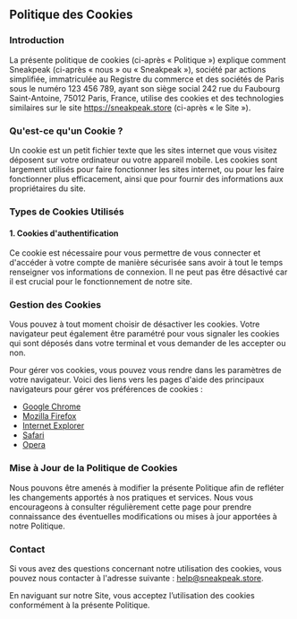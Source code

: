 ## Politique des Cookies

### Introduction

La présente politique de cookies (ci-après « Politique ») explique comment Sneakpeak (ci-après « nous » ou « Sneakpeak »), société par actions simplifiée, immatriculée au Registre du commerce et des sociétés de Paris sous le numéro 123 456 789, ayant son siège social 242 rue du Faubourg Saint-Antoine, 75012 Paris, France, utilise des cookies et des technologies similaires sur le site https://sneakpeak.store (ci-après « le Site »).

### Qu'est-ce qu'un Cookie ?

Un cookie est un petit fichier texte que les sites internet que vous visitez déposent sur votre ordinateur ou votre appareil mobile. Les cookies sont largement utilisés pour faire fonctionner les sites internet, ou pour les faire fonctionner plus efficacement, ainsi que pour fournir des informations aux propriétaires du site.

### Types de Cookies Utilisés

#### 1. Cookies d'authentification

Ce cookie est nécessaire pour vous permettre de vous connecter et d'accéder à votre compte de manière sécurisée sans avoir à tout le temps renseigner vos informations de connexion. Il ne peut pas être désactivé car il est crucial pour le fonctionnement de notre site.

### Gestion des Cookies

Vous pouvez à tout moment choisir de désactiver les cookies. Votre navigateur peut également être paramétré pour vous signaler les cookies qui sont déposés dans votre terminal et vous demander de les accepter ou non.

Pour gérer vos cookies, vous pouvez vous rendre dans les paramètres de votre navigateur. Voici des liens vers les pages d'aide des principaux navigateurs pour gérer vos préférences de cookies :

- [Google Chrome](https://support.google.com/chrome/answer/95647)
- [Mozilla Firefox](https://support.mozilla.org/fr/kb/activer-desactiver-cookies-preferences)
- [Internet Explorer](https://support.microsoft.com/fr-fr/help/17442/windows-internet-explorer-delete-manage-cookies)
- [Safari](https://support.apple.com/fr-fr/guide/safari/sfri11471/mac)
- [Opera](https://help.opera.com/en/latest/web-preferences/#cookies)

### Mise à Jour de la Politique de Cookies

Nous pouvons être amenés à modifier la présente Politique afin de refléter les changements apportés à nos pratiques et services. Nous vous encourageons à consulter régulièrement cette page pour prendre connaissance des éventuelles modifications ou mises à jour apportées à notre Politique.

### Contact

Si vous avez des questions concernant notre utilisation des cookies, vous pouvez nous contacter à l'adresse suivante : help@sneakpeak.store.

En naviguant sur notre Site, vous acceptez l’utilisation des cookies conformément à la présente Politique.
